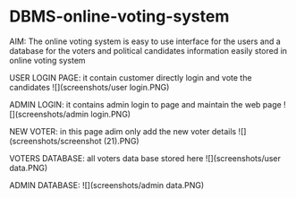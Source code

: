 # DBMS-online-voting-system
 AIM:
  The online voting system is easy to use interface for the users and a database for the voters and political candidates information easily stored in online voting system 
 
 USER LOGIN PAGE: it contain customer directly  login and vote the candidates
 ![](screenshots/user login.PNG)
 
 ADMIN LOGIN: it contains admin login to page and maintain the web page
 ![](screenshots/admin login.PNG)
 
 NEW VOTER: in this page adim only add the new voter details 
 ![](screenshots/screenshot (21).PNG)
 
 VOTERS DATABASE: all voters data base stored here
![](screenshots/user data.PNG)
 
 ADMIN DATABASE: 
 ![](screenshots/admin data.PNG)

